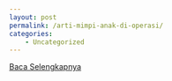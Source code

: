 ```yaml
---
layout: post
permalink: /arti-mimpi-anak-di-operasi/
categories:
    - Uncategorized
---
```


[Baca Selengkapnya](/05)